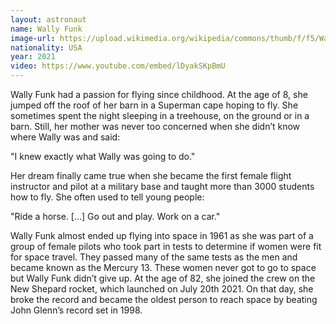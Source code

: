 ```yaml
---
layout: astronaut
name: Wally Funk
image-url: https://upload.wikimedia.org/wikipedia/commons/thumb/f/f5/Wally_Funk_2012.jpg/640px-Wally_Funk_2012.jpg
nationality: USA
year: 2021
video: https://www.youtube.com/embed/lDyakSKpBmU
---
```


Wally Funk had a passion for flying since childhood. At the age of 8, she jumped off the roof of her barn in a Superman cape hoping to fly. She sometimes spent the night sleeping in a treehouse, on the ground or in a barn. Still, her mother was never too concerned when she didn’t know where Wally was and said:

<div class="quotes">
"I knew exactly what Wally was going to do."
</div>

Her dream finally came true when she became the first female flight instructor and pilot at a military base and taught more than 3000 students how to fly. She often used to tell young people:

<div class="quotes">
"Ride a horse. [...] Go out and play. Work on a car."
</div>

Wally Funk almost ended up flying into space in 1961 as she was part of a group of female pilots who took part in tests to determine if women were fit for space travel. They passed many of the same tests as the men and became known as the Mercury 13. These women never got to go to space but Wally Funk didn’t give up. At the age of 82, she joined the crew on the New Shepard rocket, which launched on July 20th 2021. On that day, she broke the record and became the oldest person to reach space by beating John Glenn’s record set in 1998.
